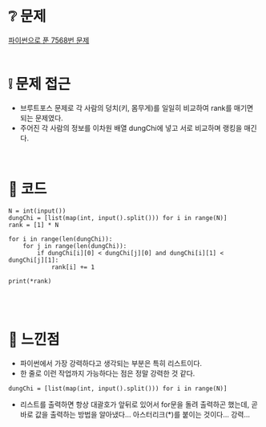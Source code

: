 # ❔ 문제
[파이썬으로 푼 7568번 문제](https://www.acmicpc.net/problem/7568)
<br />
<br />


# ❕ 문제 접근
- 브루트포스 문제로 각 사람의 덩치(키, 몸무게)를 일일히 비교하여 rank를 매기면 되는 문제였다. 
- 주어진 각 사람의 정보를 이차원 배열 dungChi에 넣고 서로 비교하며 랭킹을 매긴다.


<br />


# 🌱 코드

```
N = int(input())
dungChi = [list(map(int, input().split())) for i in range(N)]
rank = [1] * N

for i in range(len(dungChi)):
    for j in range(len(dungChi)):
        if dungChi[i][0] < dungChi[j][0] and dungChi[i][1] < dungChi[j][1]:
            rank[i] += 1
            
print(*rank)
```

<br />
<br />

# 🍌 느낀점
- 파이썬에서 가장 강력하다고 생각되는 부분은 특히 리스트이다.
- 한 줄로 이런 작업까지 가능하다는 점은 정말 강력한 것 같다. 
```
dungChi = [list(map(int, input().split())) for i in range(N)]
```
- 리스트를 출력하면 항상 대괄호가 앞뒤로 있어서 for문을 돌려 출력하곤 했는데, 곧바로 값을 출력하는 방법을 알아냈다... 아스터리크(*)를 붙이는 것이다... 강력...